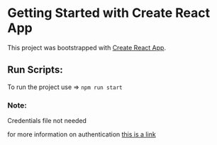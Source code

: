 # Getting Started with Create React App

This project was bootstrapped with [Create React App](https://github.com/facebook/create-react-app).

## Run Scripts:
To run the project use => `npm run start`

### Note:
Credentials file not needed

for more information on authentication [this is a link](https://firebase.com/)